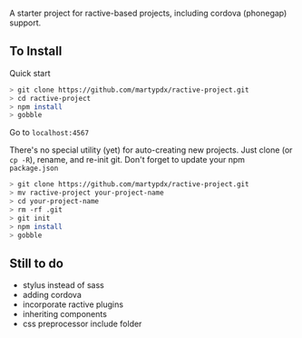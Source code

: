 A starter project for ractive-based projects, including cordova (phonegap) support.

## To Install

Quick start

```sh
> git clone https://github.com/martypdx/ractive-project.git
> cd ractive-project
> npm install
> gobble
```

Go to `localhost:4567`

There's no special utility (yet) for auto-creating new projects. Just clone (or `cp -R`), rename, and re-init git. Don't forget to update your npm `package.json`

```sh
> git clone https://github.com/martypdx/ractive-project.git
> mv ractive-project your-project-name
> cd your-project-name
> rm -rf .git
> git init
> npm install
> gobble
```

## Still to do

* stylus instead of sass
* adding cordova
* incorporate ractive plugins
* inheriting components
* css preprocessor include folder
